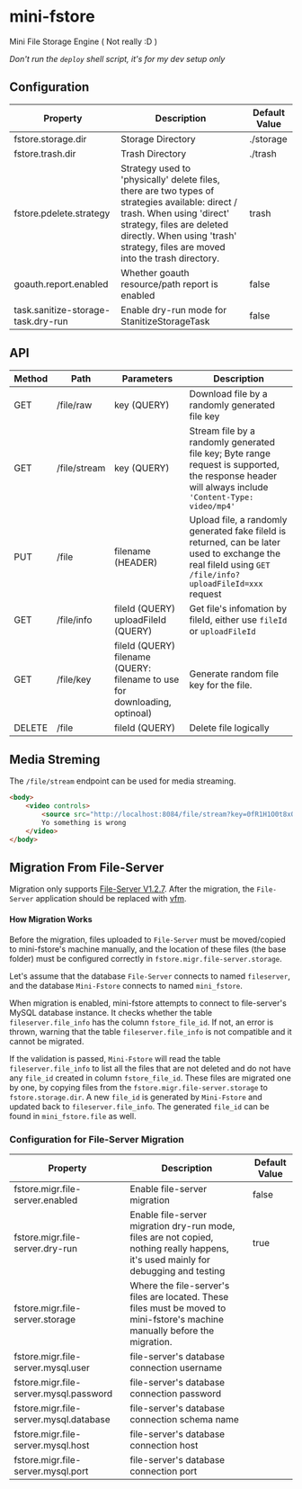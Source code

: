 # mini-fstore

Mini File Storage Engine ( Not really :D )

*Don't run the `deploy` shell script, it's for my dev setup only*

## Configuration

| Property                           | Description                                                                                                                                                                                                                               | Default Value |
|------------------------------------|-------------------------------------------------------------------------------------------------------------------------------------------------------------------------------------------------------------------------------------------|---------------|
| fstore.storage.dir                 | Storage Directory                                                                                                                                                                                                                         | ./storage     |
| fstore.trash.dir                   | Trash Directory                                                                                                                                                                                                                           | ./trash       |
| fstore.pdelete.strategy            | Strategy used to 'physically' delete files, there are two types of strategies available: direct / trash. When using 'direct' strategy, files are deleted directly. When using 'trash' strategy, files are moved into the trash directory. | trash         |
| goauth.report.enabled              | Whether goauth resource/path report is enabled                                                                                                                                                                                            | false         |
| task.sanitize-storage-task.dry-run | Enable dry-run mode for StanitizeStorageTask                                                                                                                                                                                              | false         |

<!-- | fstore.server.mode    | Server Mode. There are three kinds of server mode: `cluster`, `proxy`, and `node`. <br><br>In `cluster` mode, servers operate as a single cluster, if every one of them is connected to the same database and using the same disk, they will behave exactly the same. <br><br> But there will be cases where we need to deploy the servers on different machines using different disks. This is when we use `proxy` + `node` mode. The one with `proxy` mode will behave just like a proxy, and the servers with `node` mode will be responsible for storing the actual files. | cluster | -->

## API

| Method | Path         | Parameters                                                                    | Description                                                                                                                                              |
|--------|--------------|-------------------------------------------------------------------------------|----------------------------------------------------------------------------------------------------------------------------------------------------------|
| GET    | /file/raw    | key (QUERY)                                                                   | Download file by a randomly generated file key                                                                                                           |
| GET    | /file/stream | key (QUERY)                                                                   | Stream file by a randomly generated file key; Byte range request is supported, the response header will always include `'Content-Type: video/mp4'`       |
| PUT    | /file        | filename (HEADER)                                                             | Upload file, a randomly generated fake fileId is returned, can be later used to exchange the real fileId using `GET /file/info?uploadFileId=xxx` request |
| GET    | /file/info   | fileId (QUERY)<br>uploadFileId (QUERY)                                        | Get file's infomation by fileId, either use `fileId` or `uploadFileId`                                                                                   |
| GET    | /file/key    | fileId (QUERY)<br>filename (QUERY: filename to use for downloading, optinoal) | Generate random file key for the file.                                                                                                                   |
| DELETE | /file        | fileId (QUERY)                                                                | Delete file logically                                                                                                                                    |

## Media Streming

The `/file/stream` endpoint can be used for media streaming.

```html
<body>
    <video controls>
        <source src="http://localhost:8084/file/stream?key=0fR1H1O0t8xQZjPzbGz4lRx%2FbPacIg" type="video/mp4">
        Yo something is wrong
    </video>
</body>
```

## Migration From File-Server

Migration only supports [File-Server V1.2.7](https://github.com/CurtisNewbie/file-server). After the migration, the `File-Server` application should be replaced with [vfm](https://github.com/CurtisNewbie/vfm).

#### How Migration Works

Before the migration, files uploaded to `File-Server` must be moved/copied to mini-fstore's machine manually, and the location of these files (the base folder) must be configured correctly in `fstore.migr.file-server.storage`.

Let's assume that the database `File-Server` connects to named `fileserver`, and the database `Mini-Fstore` connects to named `mini_fstore`.

When migration is enabled, mini-fstore attempts to connect to file-server's MySQL database instance. It checks whether the table `fileserver.file_info` has the column `fstore_file_id`. If not, an error is thrown, warning that the table `fileserver.file_info` is not compatible and it cannot be migrated.

If the validation is passed, `Mini-Fstore` will read the table `fileserver.file_info` to list all the files that are not deleted and do not have any `file_id` created in column `fstore_file_id`. These files are migrated one by one, by copying files from the `fstore.migr.file-server.storage` to `fstore.storage.dir`. A new `file_id` is generated by `Mini-Fstore` and updated back to `fileserver.file_info`. The generated `file_id` can be found in `mini_fstore.file` as well.

### Configuration for File-Server Migration

| Property                               | Description                                                                                                                         | Default Value |
|----------------------------------------|-------------------------------------------------------------------------------------------------------------------------------------|---------------|
| fstore.migr.file-server.enabled        | Enable file-server migration                                                                                                        | false         |
| fstore.migr.file-server.dry-run        | Enable file-server migration dry-run mode, files are not copied, nothing really happens, it's used mainly for debugging and testing | true          |
| fstore.migr.file-server.storage        | Where the file-server's files are located. These files must be moved to mini-fstore's machine manually before the migration.        |               |
| fstore.migr.file-server.mysql.user     | file-server's database connection username                                                                                          |               |
| fstore.migr.file-server.mysql.password | file-server's database connection password                                                                                          |               |
| fstore.migr.file-server.mysql.database | file-server's database connection schema name                                                                                       |               |
| fstore.migr.file-server.mysql.host     | file-server's database connection host                                                                                              |               |
| fstore.migr.file-server.mysql.port     | file-server's database connection port                                                                                              |               |


